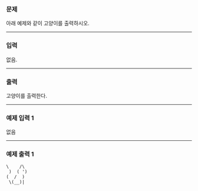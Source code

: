 ### 문제
아래 예제와 같이 고양이를 출력하시오.
***
### 입력
없음.
***
### 출력
고양이를 출력한다.
***
### 예제 입력 1
없음
***
### 예제 출력 1
```shell
\    /\
 )  ( ')
(  /  )
 \(__)|
```